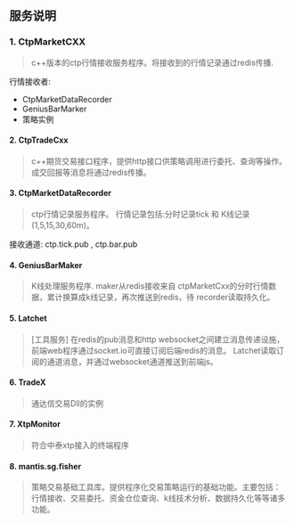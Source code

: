 
服务说明
-----

### 1. CtpMarketCXX
   
>   c++版本的ctp行情接收服务程序。将接收到的行情记录通过redis传播.
   
   行情接收者:
   * CtpMarketDataRecorder 
   * GeniusBarMarker
   * 策略实例
   
#### 2. CtpTradeCxx
   
>   c++期货交易接口程序，提供http接口供策略调用进行委托、查询等操作。成交回报等消息将通过redis传播。
   
   
#### 3. CtpMarketDataRecorder
>   ctp行情记录服务程序。 行情记录包括:分时记录tick  和 K线记录 (1,5,15,30,60m)。 
   
   接收通道: ctp.tick.pub , ctp.bar.pub
   
#### 4. GeniusBarMaker
>   K线处理服务程序. maker从redis接收来自 ctpMarketCxx的分时行情数据，累计换算成k线记录，再次推送到redis，待 recorder读取持久化。
   
    
#### 5. Latchet 
> [工具服务] 在redis的pub消息和http websocket之间建立消息传递设施，前端web程序通过socket.io可直接订阅后端redis的消息。
Latchet读取订阅的通道消息，并通过websocket通道推送到前端js。 


#### 6. TradeX
> 通达信交易Dll的实例

#### 7. XtpMonitor
> 符合中泰xtp接入的终端程序

#### 8. mantis.sg.fisher 
> 策略交易基础工具库。提供程序化交易策略运行的基础功能。主要包括： 行情接收、交易委托、资金仓位查询、k线技术分析、数据持久化等等诸多功能。
